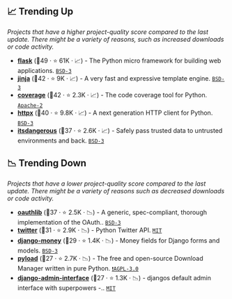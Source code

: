 ## 📈 Trending Up

_Projects that have a higher project-quality score compared to the last update. There might be a variety of reasons, such as increased downloads or code activity._

- <b><a href="https://github.com/pallets/flask">flask</a></b> (🥇49 ·  ⭐ 61K · 📈) - The Python micro framework for building web applications. <code><a href="http://bit.ly/3aKzpTv">BSD-3</a></code> <code><img src="https://flask.palletsprojects.com/en/1.1.x/_static/flask-icon.png" style="display:inline;" width="13" height="13"></code>
- <b><a href="https://github.com/pallets/jinja">jinja</a></b> (🥇42 ·  ⭐ 9K · 📈) - A very fast and expressive template engine. <code><a href="http://bit.ly/3aKzpTv">BSD-3</a></code>
- <b><a href="https://github.com/nedbat/coveragepy">coverage</a></b> (🥇42 ·  ⭐ 2.3K · 📈) - The code coverage tool for Python. <code><a href="http://bit.ly/3nYMfla">Apache-2</a></code>
- <b><a href="https://github.com/encode/httpx">httpx</a></b> (🥈40 ·  ⭐ 9.8K · 📈) - A next generation HTTP client for Python. <code><a href="http://bit.ly/3aKzpTv">BSD-3</a></code>
- <b><a href="https://github.com/pallets/itsdangerous">itsdangerous</a></b> (🥈37 ·  ⭐ 2.6K · 📈) - Safely pass trusted data to untrusted environments and back. <code><a href="http://bit.ly/3aKzpTv">BSD-3</a></code>

## 📉 Trending Down

_Projects that have a lower project-quality score compared to the last update. There might be a variety of reasons such as decreased downloads or code activity._

- <b><a href="https://github.com/oauthlib/oauthlib">oauthlib</a></b> (🥇37 ·  ⭐ 2.5K · 📉) - A generic, spec-compliant, thorough implementation of the OAuth.. <code><a href="http://bit.ly/3aKzpTv">BSD-3</a></code>
- <b><a href="https://github.com/python-twitter-tools/twitter">twitter</a></b> (🥉31 ·  ⭐ 2.9K · 📉) - Python Twitter API. <code><a href="http://bit.ly/34MBwT8">MIT</a></code>
- <b><a href="https://github.com/django-money/django-money">django-money</a></b> (🥉29 ·  ⭐ 1.4K · 📉) - Money fields for Django forms and models. <code><a href="http://bit.ly/3aKzpTv">BSD-3</a></code> <code><img src="https://static.djangoproject.com/img/icon-touch.e4872c4da341.png" style="display:inline;" width="13" height="13"></code>
- <b><a href="https://github.com/pyload/pyload">pyload</a></b> (🥉27 ·  ⭐ 2.7K · 📉) - The free and open-source Download Manager written in pure Python. <code><a href="http://bit.ly/3pwmjO5">❗️AGPL-3.0</a></code>
- <b><a href="https://github.com/fabiocaccamo/django-admin-interface">django-admin-interface</a></b> (🥉27 ·  ⭐ 1.3K · 📉) - djangos default admin interface with superpowers -.. <code><a href="http://bit.ly/34MBwT8">MIT</a></code> <code><img src="https://static.djangoproject.com/img/icon-touch.e4872c4da341.png" style="display:inline;" width="13" height="13"></code>

